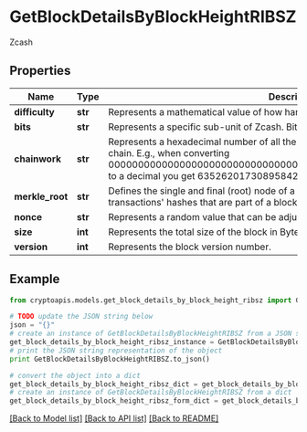 # GetBlockDetailsByBlockHeightRIBSZ

Zcash

## Properties
Name | Type | Description | Notes
------------ | ------------- | ------------- | -------------
**difficulty** | **str** | Represents a mathematical value of how hard it is to find a valid hash for this block. | 
**bits** | **str** | Represents a specific sub-unit of Zcash. Bits have two-decimal precision | 
**chainwork** | **str** | Represents a hexadecimal number of all the hashes necessary to produce the current chain. E.g., when converting 0000000000000000000000000000000000000000000086859f7a841475b236fd to a decimal you get 635262017308958427068157 hashes, or 635262 exahashes. | 
**merkle_root** | **str** | Defines the single and final (root) node of a Merkle tree. It is the combined hash of all transactions&#39; hashes that are part of a blockchain block. | 
**nonce** | **str** | Represents a random value that can be adjusted to satisfy the Proof of Work. | 
**size** | **int** | Represents the total size of the block in Bytes. | 
**version** | **int** | Represents the block version number. | 

## Example

```python
from cryptoapis.models.get_block_details_by_block_height_ribsz import GetBlockDetailsByBlockHeightRIBSZ

# TODO update the JSON string below
json = "{}"
# create an instance of GetBlockDetailsByBlockHeightRIBSZ from a JSON string
get_block_details_by_block_height_ribsz_instance = GetBlockDetailsByBlockHeightRIBSZ.from_json(json)
# print the JSON string representation of the object
print GetBlockDetailsByBlockHeightRIBSZ.to_json()

# convert the object into a dict
get_block_details_by_block_height_ribsz_dict = get_block_details_by_block_height_ribsz_instance.to_dict()
# create an instance of GetBlockDetailsByBlockHeightRIBSZ from a dict
get_block_details_by_block_height_ribsz_form_dict = get_block_details_by_block_height_ribsz.from_dict(get_block_details_by_block_height_ribsz_dict)
```
[[Back to Model list]](../README.md#documentation-for-models) [[Back to API list]](../README.md#documentation-for-api-endpoints) [[Back to README]](../README.md)


